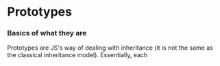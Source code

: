 
# Prototypes

### Basics of what they are

Prototypes are JS's way of dealing with inheritance (it is not the same as the classical inheritance model). Essentially, each 